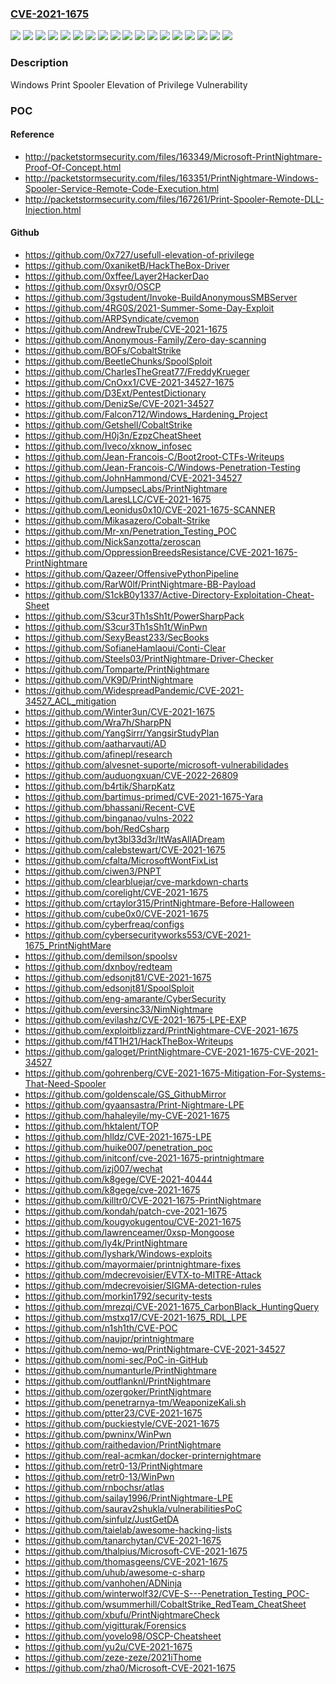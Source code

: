 ### [CVE-2021-1675](https://cve.mitre.org/cgi-bin/cvename.cgi?name=CVE-2021-1675)
![](https://img.shields.io/static/v1?label=Product&message=Windows%2010%20Version%201909%20for%2032-bit%20Systems&color=blue)
![](https://img.shields.io/static/v1?label=Product&message=Windows%2010%20Version%201909%20for%20ARM64-based%20Systems&color=blue)
![](https://img.shields.io/static/v1?label=Product&message=Windows%2010%20Version%201909%20for%20x64-based%20Systems&color=blue)
![](https://img.shields.io/static/v1?label=Product&message=Windows%2010%20Version%202004%20for%2032-bit%20Systems&color=blue)
![](https://img.shields.io/static/v1?label=Product&message=Windows%2010%20Version%202004%20for%20ARM64-based%20Systems&color=blue)
![](https://img.shields.io/static/v1?label=Product&message=Windows%2010%20Version%202004%20for%20x64-based%20Systems&color=blue)
![](https://img.shields.io/static/v1?label=Product&message=Windows%2010%20Version%2020H2%20for%2032-bit%20Systems&color=blue)
![](https://img.shields.io/static/v1?label=Product&message=Windows%2010%20Version%2020H2%20for%20ARM64-based%20Systems&color=blue)
![](https://img.shields.io/static/v1?label=Product&message=Windows%2010%20Version%2020H2%20for%20x64-based%20Systems&color=blue)
![](https://img.shields.io/static/v1?label=Product&message=Windows%2010%20Version%2021H1%20for%2032-bit%20Systems&color=blue)
![](https://img.shields.io/static/v1?label=Product&message=Windows%2010%20Version%2021H1%20for%20ARM64-based%20Systems&color=blue)
![](https://img.shields.io/static/v1?label=Product&message=Windows%2010%20Version%2021H1%20for%20x64-based%20Systems&color=blue)
![](https://img.shields.io/static/v1?label=Product&message=Windows%20Server%2C%20version%202004%20(Server%20Core%20installation)&color=blue)
![](https://img.shields.io/static/v1?label=Product&message=Windows%20Server%2C%20version%2020H2%20(Server%20Core%20Installation)&color=blue)
![](https://img.shields.io/static/v1?label=Product&message=Windows%20Server&color=blue)
![](https://img.shields.io/static/v1?label=Product&message=Windows&color=blue)
![](https://img.shields.io/static/v1?label=Version&message=n%2Fa&color=blue)
![](https://img.shields.io/static/v1?label=Vulnerability&message=Elevation%20of%20Privilege&color=brighgreen)

### Description

Windows Print Spooler Elevation of Privilege Vulnerability

### POC

#### Reference
- http://packetstormsecurity.com/files/163349/Microsoft-PrintNightmare-Proof-Of-Concept.html
- http://packetstormsecurity.com/files/163351/PrintNightmare-Windows-Spooler-Service-Remote-Code-Execution.html
- http://packetstormsecurity.com/files/167261/Print-Spooler-Remote-DLL-Injection.html

#### Github
- https://github.com/0x727/usefull-elevation-of-privilege
- https://github.com/0xaniketB/HackTheBox-Driver
- https://github.com/0xffee/Layer2HackerDao
- https://github.com/0xsyr0/OSCP
- https://github.com/3gstudent/Invoke-BuildAnonymousSMBServer
- https://github.com/4RG0S/2021-Summer-Some-Day-Exploit
- https://github.com/ARPSyndicate/cvemon
- https://github.com/AndrewTrube/CVE-2021-1675
- https://github.com/Anonymous-Family/Zero-day-scanning
- https://github.com/BOFs/CobaltStrike
- https://github.com/BeetleChunks/SpoolSploit
- https://github.com/CharlesTheGreat77/FreddyKrueger
- https://github.com/CnOxx1/CVE-2021-34527-1675
- https://github.com/D3Ext/PentestDictionary
- https://github.com/DenizSe/CVE-2021-34527
- https://github.com/Falcon712/Windows_Hardening_Project
- https://github.com/Getshell/CobaltStrike
- https://github.com/H0j3n/EzpzCheatSheet
- https://github.com/Iveco/xknow_infosec
- https://github.com/Jean-Francois-C/Boot2root-CTFs-Writeups
- https://github.com/Jean-Francois-C/Windows-Penetration-Testing
- https://github.com/JohnHammond/CVE-2021-34527
- https://github.com/JumpsecLabs/PrintNightmare
- https://github.com/LaresLLC/CVE-2021-1675
- https://github.com/Leonidus0x10/CVE-2021-1675-SCANNER
- https://github.com/Mikasazero/Cobalt-Strike
- https://github.com/Mr-xn/Penetration_Testing_POC
- https://github.com/NickSanzotta/zeroscan
- https://github.com/OppressionBreedsResistance/CVE-2021-1675-PrintNightmare
- https://github.com/Qazeer/OffensivePythonPipeline
- https://github.com/RarW0lf/PrintNightmare-BB-Payload
- https://github.com/S1ckB0y1337/Active-Directory-Exploitation-Cheat-Sheet
- https://github.com/S3cur3Th1sSh1t/PowerSharpPack
- https://github.com/S3cur3Th1sSh1t/WinPwn
- https://github.com/SexyBeast233/SecBooks
- https://github.com/SofianeHamlaoui/Conti-Clear
- https://github.com/Steels03/PrintNightmare-Driver-Checker
- https://github.com/Tomparte/PrintNightmare
- https://github.com/VK9D/PrintNightmare
- https://github.com/WidespreadPandemic/CVE-2021-34527_ACL_mitigation
- https://github.com/Winter3un/CVE-2021-1675
- https://github.com/Wra7h/SharpPN
- https://github.com/YangSirrr/YangsirStudyPlan
- https://github.com/aatharvauti/AD
- https://github.com/afinepl/research
- https://github.com/alvesnet-suporte/microsoft-vulnerabilidades
- https://github.com/auduongxuan/CVE-2022-26809
- https://github.com/b4rtik/SharpKatz
- https://github.com/bartimus-primed/CVE-2021-1675-Yara
- https://github.com/bhassani/Recent-CVE
- https://github.com/binganao/vulns-2022
- https://github.com/boh/RedCsharp
- https://github.com/byt3bl33d3r/ItWasAllADream
- https://github.com/calebstewart/CVE-2021-1675
- https://github.com/cfalta/MicrosoftWontFixList
- https://github.com/ciwen3/PNPT
- https://github.com/clearbluejar/cve-markdown-charts
- https://github.com/corelight/CVE-2021-1675
- https://github.com/crtaylor315/PrintNightmare-Before-Halloween
- https://github.com/cube0x0/CVE-2021-1675
- https://github.com/cyberfreaq/configs
- https://github.com/cybersecurityworks553/CVE-2021-1675_PrintNightMare
- https://github.com/demilson/spoolsv
- https://github.com/dxnboy/redteam
- https://github.com/edsonjt81/CVE-2021-1675
- https://github.com/edsonjt81/SpoolSploit
- https://github.com/eng-amarante/CyberSecurity
- https://github.com/eversinc33/NimNightmare
- https://github.com/evilashz/CVE-2021-1675-LPE-EXP
- https://github.com/exploitblizzard/PrintNightmare-CVE-2021-1675
- https://github.com/f4T1H21/HackTheBox-Writeups
- https://github.com/galoget/PrintNightmare-CVE-2021-1675-CVE-2021-34527
- https://github.com/gohrenberg/CVE-2021-1675-Mitigation-For-Systems-That-Need-Spooler
- https://github.com/goldenscale/GS_GithubMirror
- https://github.com/gyaansastra/Print-Nightmare-LPE
- https://github.com/hahaleyile/my-CVE-2021-1675
- https://github.com/hktalent/TOP
- https://github.com/hlldz/CVE-2021-1675-LPE
- https://github.com/huike007/penetration_poc
- https://github.com/initconf/cve-2021-1675-printnightmare
- https://github.com/izj007/wechat
- https://github.com/k8gege/CVE-2021-40444
- https://github.com/k8gege/cve-2021-1675
- https://github.com/killtr0/CVE-2021-1675-PrintNightmare
- https://github.com/kondah/patch-cve-2021-1675
- https://github.com/kougyokugentou/CVE-2021-1675
- https://github.com/lawrenceamer/0xsp-Mongoose
- https://github.com/ly4k/PrintNightmare
- https://github.com/lyshark/Windows-exploits
- https://github.com/mayormaier/printnightmare-fixes
- https://github.com/mdecrevoisier/EVTX-to-MITRE-Attack
- https://github.com/mdecrevoisier/SIGMA-detection-rules
- https://github.com/morkin1792/security-tests
- https://github.com/mrezqi/CVE-2021-1675_CarbonBlack_HuntingQuery
- https://github.com/mstxq17/CVE-2021-1675_RDL_LPE
- https://github.com/n1sh1th/CVE-POC
- https://github.com/naujpr/printnightmare
- https://github.com/nemo-wq/PrintNightmare-CVE-2021-34527
- https://github.com/nomi-sec/PoC-in-GitHub
- https://github.com/numanturle/PrintNightmare
- https://github.com/outflanknl/PrintNightmare
- https://github.com/ozergoker/PrintNightmare
- https://github.com/penetrarnya-tm/WeaponizeKali.sh
- https://github.com/ptter23/CVE-2021-1675
- https://github.com/puckiestyle/CVE-2021-1675
- https://github.com/pwninx/WinPwn
- https://github.com/raithedavion/PrintNightmare
- https://github.com/real-acmkan/docker-printernightmare
- https://github.com/retr0-13/PrintNightmare
- https://github.com/retr0-13/WinPwn
- https://github.com/rnbochsr/atlas
- https://github.com/sailay1996/PrintNightmare-LPE
- https://github.com/saurav2shukla/vulnerabilitiesPoC
- https://github.com/sinfulz/JustGetDA
- https://github.com/taielab/awesome-hacking-lists
- https://github.com/tanarchytan/CVE-2021-1675
- https://github.com/thalpius/Microsoft-CVE-2021-1675
- https://github.com/thomasgeens/CVE-2021-1675
- https://github.com/uhub/awesome-c-sharp
- https://github.com/vanhohen/ADNinja
- https://github.com/winterwolf32/CVE-S---Penetration_Testing_POC-
- https://github.com/wsummerhill/CobaltStrike_RedTeam_CheatSheet
- https://github.com/xbufu/PrintNightmareCheck
- https://github.com/yigitturak/Forensics
- https://github.com/yovelo98/OSCP-Cheatsheet
- https://github.com/yu2u/CVE-2021-1675
- https://github.com/zeze-zeze/2021iThome
- https://github.com/zha0/Microsoft-CVE-2021-1675

